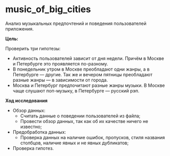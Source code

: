 # music_of_big_cities
Анализ музыкальных предпочтений и поведения пользователей приложения.

**Цель:** 

Проверить три гипотезы:

- Активность пользователей зависит от дня недели. Причём в Москве и Петербурге это проявляется по-разному.
- В понедельник утром в Москве преобладают одни жанры, а в Петербурге — другие. Так же и вечером пятницы преобладают разные жанры — в зависимости от города.
- Москва и Петербург предпочитают разные жанры музыки. В Москве чаще слушают поп-музыку, в Петербурге — русский рэп.

**Ход исследования**

- Обзор данных:
	- Считать данные о поведении пользователей из файла;
	- Провести обзор данных, так как об их качестве ничего не известно;
- Предобработка данных:
	- Проверка данных на наличие ошибок, пропусков, стиля названия столбцов, наличие явных и не явных дубликатов;
- Проверка гипотез.